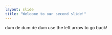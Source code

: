 ```yaml
---
layout: slide
title: "Welcome to our second slide!"
---
```

dum de dum de dum
use the left arrow to go back!
